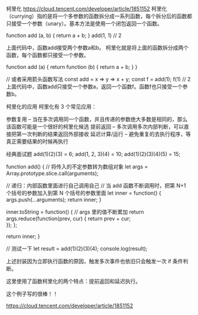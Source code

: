 柯里化
https://cloud.tencent.com/developer/article/1851152
柯里化（currying）指的是将一个多参数的函数拆分成一系列函数，每个拆分后的函数都只接受一个参数（unary）。基本方法是使用一个闭包返回一个函数。

function add (a, b) {
  return a + b;
}
add(1, 1) // 2


上面代码中，函数add接受两个参数a和b。
柯里化就是将上面的函数拆分成两个函数，每个函数都只接受一个参数。

function add (a) {
  return function (b) {
    return a + b;
  }
}

// 或者采用箭头函数写法
const add = x => y => x + y;
const f = add(1);
f(1) // 2
上面代码中，函数add只接受一个参数a，返回一个函数f。函数f也只接受一个参数b。


柯里化的应用
柯里化有 3 个常见应用：

参数复用 – 当在多次调用同一个函数，并且传递的参数绝大多数是相同的，那么该函数可能是一个很好的柯里化候选
提前返回 – 多次调用多次内部判断，可以直接把第一次判断的结果返回外部接收
延迟计算/运行 – 避免重复的去执行程序，等真正需要结果的时候再执行


经典面试题
add(1)(2)(3) = 6;
add(1, 2, 3)(4) = 10;
add(1)(2)(3)(4)(5) = 15;


function add() {
  // 将传入的不定参数转为数组对象
  let args = Array.prototype.slice.call(arguments);

  // 递归：内部函数里面进行自己调用自己
  // 当 add 函数不断调用时，把第 N+1 个括号的参数加入到第 N 个括号的参数里面
  let inner = function() {
    args.push(...arguments);
    return inner;
  }
  
  inner.toString = function() {
    // args 里的值不断累加
    return args.reduce(function(prev, cur) {
      return prev + cur;  
    });
  };

  return inner;
}

// 测试一下
let result = add(1)(2)(3)(4);
console.log(result);



上述封装因为立即执行函数的原因，触发多次事件也依旧只会触发一次 if 条件判断。

这里使用了函数柯里化的两个特点：提前返回和延迟执行。

这个例子写的很棒！！

https://cloud.tencent.com/developer/article/1851152